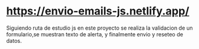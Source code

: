 # https://envio-emails-js.netlify.app/
Siguiendo ruta de estudio js en este proyecto se realiza la validacion de un formulario,se muestran texto de alerta, y finalmente  envio y reseteo de datos.
